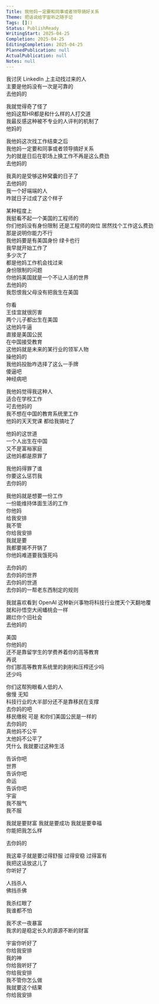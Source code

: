 ```yaml
---  
Title: 我他妈一定要和同事或者领导搞好关系  
Theme: 把话说给宇宙听之随手记  
Tags: []()  
Status: PublishReady  
WritingStart: 2025-04-25  
Completion: 2025-04-25  
EditingCompletion: 2025-04-25  
PlannedPublication: null  
ActualPublication: null  
Notes: null  
---  
```

我讨厌 LinkedIn 上主动找过来的人  
主要是他妈没有一次是可靠的  
去他妈的  
  
我就觉得奇了怪了  
他妈这帮HR都是和什么样的人打交道  
我最反感这种被不专业的人评判的机制了  
他妈的  
  
我他妈这次找工作结束之后  
我他妈一定要和同事或者领导搞好关系  
为的就是日后在职场上换工作不再是这么费劲  
去他妈的  
  
我真的是受够这种窝囊的日子了  
去他妈的  
我一个好端端的人  
咋就日子过成了这个样子  
  
某种程度上  
我挺看不起一个美国的工程师的  
你们他妈没有身份限制 还是工程师的岗位 居然找个工作这么费劲  
那是说明你能力不行  
我他妈要是有美国身份 绿卡也行  
我早就开始工作了  
多少次了  
都是他妈工作机会找过来  
身份限制的问题  
你他妈美国就是一个不让人活的世界  
去他妈的  
我怨恨我父母没有把我生在美国  
  
你看  
王佳宜就很厉害  
两个儿子都出生在美国  
这他妈牛逼  
直接是美国公民  
在中国接受教育  
这他妈就是未来的某行业的领军人物  
操他妈的  
我他妈投胎咋选择了这么一手牌  
傻逼吧  
神经病吧  
  
我他妈觉得我这种人  
适合在学校工作  
可去他妈的  
我不想在中国的教育系统里工作  
他妈的天天党课 都给我搞吐了  
  
他妈的这世道  
一个人出生在中国  
又不是富裕家庭  
这他妈都是原罪了  
  
我他妈得罪了谁  
你要这么惩罚我  
去你妈的  
  
我他妈就是想要一份工作  
一份能维持体面生活的工作  
你他妈  
给我安排  
我不管  
你给我安排  
我就是要  
我都要揭不开锅了  
你他妈难道要我饿死吗  
  
去你妈的  
去你妈的世界  
去你妈的世道  
去你妈的一帮老东西制定的规则  
  
我就喜欢看到 OpenAI 这种新兴事物将科技行业搅天个天翻地覆  
就和孙悟空大闹蟠桃会一样  
踢烂你个旧社会  
去他妈的  
  
美国  
你他妈的  
还不是靠留学生的学费养着你的高等教育  
再说  
你们那高等教育系统里的剥削和压榨还少吗  
还少吗  
  
你们这帮狗眼看人低的人  
傲慢 无知  
科技行业的大半部分还不是靠移民在支撑  
去你妈的吧  
移民缴税 可是 和你们美国公民是一样的  
去你妈的  
真他妈不公平  
太他妈不公平了  
凭什么 我就要过这种生活  
  
告诉你吧  
世界  
告诉你吧  
命运  
告诉你吧  
宇宙  
我不服气  
我不服  
  
我就是要财富 我就是要成功 我就是要幸福  
你能把我怎么样  
  
去你妈的  
  
我这辈子就是要过得舒服 过得安稳 过得富有  
我把这话放这儿了  
你听好了  
  
人挡杀人  
佛挡杀佛  
  
我杀红眼了  
我谁都不怕  
  
我不求一夜暴富  
我求的是稳定长久的源源不断的财富  
  
宇宙你听好了  
你给我安排  
我的神  
你给我听好了  
你给我安排  
我不管你怎么做  
我就要这个结果  
你给我安排  
  
  